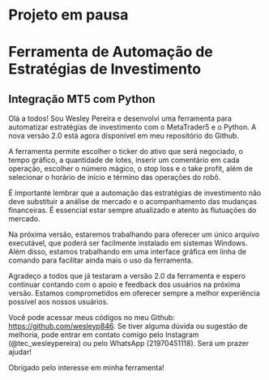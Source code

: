 # Projeto em pausa

# Ferramenta de Automação de Estratégias de Investimento

#####
 ## Integração MT5 com Python


Olá a todos! Sou Wesley Pereira e desenvolvi uma ferramenta para automatizar estratégias de investimento com o MetaTrader5 e o Python. A nova versão 2.0 está agora disponível em meu repositório do Github.

A ferramenta permite escolher o ticker do ativo que será negociado, o tempo gráfico, a quantidade de lotes, inserir um comentário em cada operação, escolher o número mágico, o stop loss e o take profit, além de selecionar o horário de início e término das operações do robô.

É importante lembrar que a automação das estratégias de investimento não deve substituir a análise de mercado e o acompanhamento das mudanças financeiras. É essencial estar sempre atualizado e atento às flutuações do mercado.

Na próxima versão, estaremos trabalhando para oferecer um único arquivo executável, que poderá ser facilmente instalado em sistemas Windows. Além disso, estamos trabalhando em uma interface gráfica em linha de comando para facilitar ainda mais o uso da ferramenta.

Agradeço a todos que já testaram a versão 2.0 da ferramenta e espero continuar contando com o apoio e feedback dos usuários na próxima versão. Estamos comprometidos em oferecer sempre a melhor experiência possível aos nossos usuários.

Você pode acessar meus códigos no meu Github: https://github.com/wesleyp846. Se tiver alguma dúvida ou sugestão de melhoria, pode entrar em contato comigo pelo Instagram (@tec_wesleypereira) ou pelo WhatsApp (21970451118). Será um prazer ajudar!

Obrigado pelo interesse em minha ferramenta!
